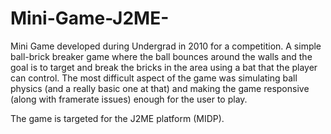 Mini-Game-J2ME-
===============

Mini Game developed during Undergrad in 2010 for a competition. 
A simple ball-brick breaker game where the ball bounces around the walls and the goal is to target and break the bricks in the area
using a bat that the player can control. The most difficult aspect of the game was simulating ball physics (and a really basic one
at that) and making the game responsive (along with framerate issues) enough for the user to play.

The game is targeted for the J2ME platform (MIDP).  
